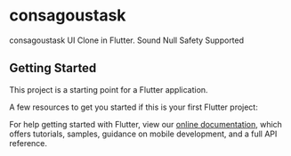 # consagoustask

consagoustask UI Clone in Flutter.
Sound Null Safety Supported

## Getting Started

This project is a starting point for a Flutter application.

A few resources to get you started if this is your first Flutter project:
 
For help getting started with Flutter, view our
[online documentation](https://flutter.dev/docs), which offers tutorials,
samples, guidance on mobile development, and a full API reference.
